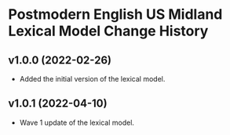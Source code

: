 Postmodern English US Midland Lexical Model Change History
====================

v1.0.0 (2022-02-26)
----------------
- Added the initial version of the lexical model.

v1.0.1 (2022-04-10)
----------------
- Wave 1 update of the lexical model.

